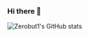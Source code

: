 ### Hi there 👋

![Zerobut1's GitHub stats](https://github-readme-stats.vercel.app/api?username=佐木了&show_icons=true&theme=transparent)

<!--
**zerobut1/zerobut1** is a ✨ _special_ ✨ repository because its `README.md` (this file) appears on your GitHub profile.

Here are some ideas to get you started:

- 🔭 I’m currently working on ...
- 🌱 I’m currently learning ...
- 👯 I’m looking to collaborate on ...
- 🤔 I’m looking for help with ...
- 💬 Ask me about ...
- 📫 How to reach me: ...
- 😄 Pronouns: ...
- ⚡ Fun fact: ...
-->
